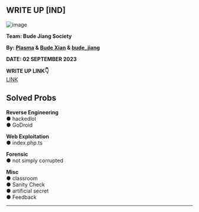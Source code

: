 ## WRITE UP [IND]  

![image](https://github.com/PlasmaRing/CTF-WRITE-UP/assets/92077284/cb9d4c88-cbb5-4537-a0a5-49d258d07c26)




**Team: Bude Jiang Society**  

**By: [Plasma](https://github.com/PlasmaRing) & [Bude Xian]() & [bude_jiang]()**   

**DATE: 02 SEPTEMBER 2023**  

**WRITE UP LINK👇**  
[LINK]()

## Solved Probs

**Reverse Engineering**  
● hackedlol  
● GoDroid  
  
**Web Exploitation**  
● index.php.ts  

**Forensic**  
● not simply corrupted  

**Misc**  
● classroom  
● Sanity Check  
● artificial secret  
● Feedback  

---
# 
